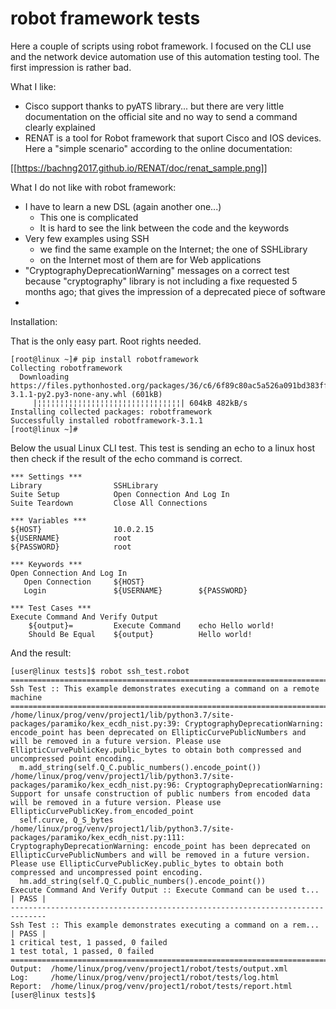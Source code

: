 # robot framework tests

Here a couple of scripts using robot framework. I focused on the CLI use and the network device automation use of this automation testing tool. The first impression is rather bad.

What I like:
+ Cisco support thanks to pyATS library... but there are very little documentation on the official site and no way to send a command clearly explained
+ RENAT is a tool for Robot framework that suport Cisco and IOS devices.
Here a "simple scenario" according to the online documentation:

[[https://bachng2017.github.io/RENAT/doc/renat_sample.png]]


What I do not like with robot framework:
- I have to learn a new DSL (again another one...)
  * This one is complicated
  * It is hard to see the link between the code and the keywords
- Very few examples using SSH
  * we find the same example on the Internet; the one of SSHLibrary
  * on the Internet most of them are for Web applications
- "CryptographyDeprecationWarning" messages on a correct test because "cryptography" library is not including a fixe requested 5 months ago; that gives the impression of a deprecated piece of software
- 



Installation:

That is the only easy part. Root rights needed.
```
[root@linux ~]# pip install robotframework
Collecting robotframework
  Downloading https://files.pythonhosted.org/packages/36/c6/6f89c80ac5a526a091bd383ffdfc64c9a68d9df0c775d4b36f03d8e0ac25/robotframework-3.1.1-py2.py3-none-any.whl (601kB)
     |¦¦¦¦¦¦¦¦¦¦¦¦¦¦¦¦¦¦¦¦¦¦¦¦¦¦¦¦¦¦¦¦| 604kB 482kB/s
Installing collected packages: robotframework
Successfully installed robotframework-3.1.1
[root@linux ~]#
```

Below the usual Linux CLI test. This test is sending an echo to a linux host then check if the result of the echo command is correct.


```
*** Settings ***
Library                SSHLibrary
Suite Setup            Open Connection And Log In
Suite Teardown         Close All Connections

*** Variables ***
${HOST}                10.0.2.15
${USERNAME}            root
${PASSWORD}            root

*** Keywords ***
Open Connection And Log In
   Open Connection     ${HOST}
   Login               ${USERNAME}        ${PASSWORD}

*** Test Cases ***
Execute Command And Verify Output
    ${output}=         Execute Command    echo Hello world!
    Should Be Equal    ${output}          Hello world!

```

And the result:

```
[user@linux tests]$ robot ssh_test.robot
==============================================================================
Ssh Test :: This example demonstrates executing a command on a remote machine
==============================================================================
/home/linux/prog/venv/project1/lib/python3.7/site-packages/paramiko/kex_ecdh_nist.py:39: CryptographyDeprecationWarning: encode_point has been deprecated on EllipticCurvePublicNumbers and will be removed in a future version. Please use EllipticCurvePublicKey.public_bytes to obtain both compressed and uncompressed point encoding.
  m.add_string(self.Q_C.public_numbers().encode_point())
/home/linux/prog/venv/project1/lib/python3.7/site-packages/paramiko/kex_ecdh_nist.py:96: CryptographyDeprecationWarning: Support for unsafe construction of public numbers from encoded data will be removed in a future version. Please use EllipticCurvePublicKey.from_encoded_point
  self.curve, Q_S_bytes
/home/linux/prog/venv/project1/lib/python3.7/site-packages/paramiko/kex_ecdh_nist.py:111: CryptographyDeprecationWarning: encode_point has been deprecated on EllipticCurvePublicNumbers and will be removed in a future version. Please use EllipticCurvePublicKey.public_bytes to obtain both compressed and uncompressed point encoding.
  hm.add_string(self.Q_C.public_numbers().encode_point())
Execute Command And Verify Output :: Execute Command can be used t... | PASS |
------------------------------------------------------------------------------
Ssh Test :: This example demonstrates executing a command on a rem... | PASS |
1 critical test, 1 passed, 0 failed
1 test total, 1 passed, 0 failed
==============================================================================
Output:  /home/linux/prog/venv/project1/robot/tests/output.xml
Log:     /home/linux/prog/venv/project1/robot/tests/log.html
Report:  /home/linux/prog/venv/project1/robot/tests/report.html
[user@linux tests]$
```




